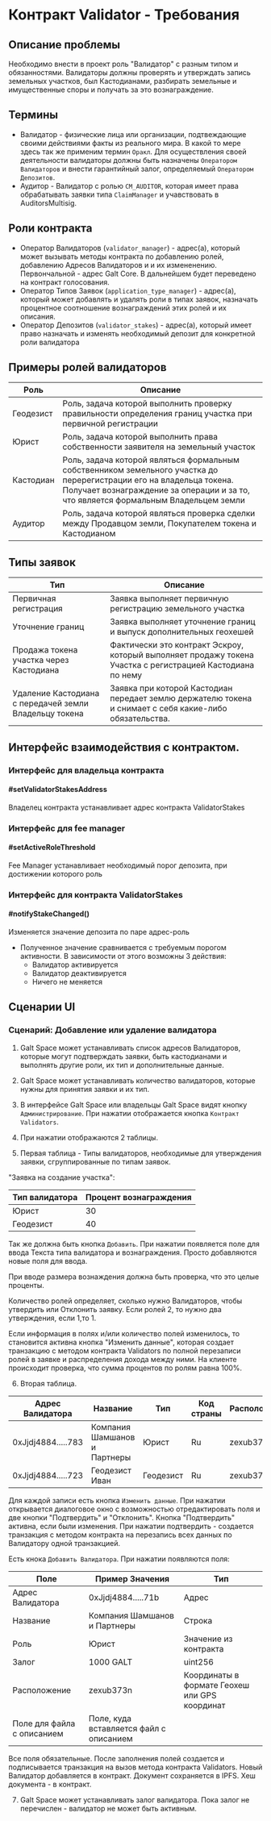 # Контракт Validator - Требования

## Описание проблемы 
Необходимо внести в проект роль "Валидатор" с разным типом и обязанностями. Валидаторы должны проверять и утверждать запись земельных участков, был Кастодианами, разбирать земельные и имущественные споры и получать за это вознаграждение.

## Термины
- Валидатор - физические лица или организации, подтвеждающие своими действиями факты из реального мира. В какой то мере здесь так же применим термин `Оракл`. Для осуществления своей деятельности валидаторы должны быть назначены `Оператором Валидаторов` и внести гарантийный залог, определяемый `Оператором Депозитов`.
- Аудитор - Валидатор с ролью `CM_AUDITOR`, которая имеет права обрабатывать заявки типа `ClaimManager` и учавствовать в AuditorsMultisig.

## Роли контракта

- Оператор Валидаторов (`validator_manager`) - адрес(а), который может вызывать методы контракта по добавлению ролей, добавлению Адресов Валидаторов и и их измененению. Первончальной - адрес Galt Core. В дальнейшем будет переведено на контракт голосования.
- Оператор Типов Заявок (`application_type_manager`) - адрес(а), который может добавлять и удалять роли в типах заявок, назначать процентное соотношение вознаграждений этих ролей и их описания.
- Оператор Депозитов (`validator_stakes`) - адрес(а), который имеет право назначать и изменять необходимый депозит для конкретной роли валидатора


## Примеры ролей валидаторов

|Роль|Описание|
|--------|---------|
|Геодезист|Роль, задача которой выполнить проверку правильности определения границ участка при первичной регистрации|
|Юрист|Роль, задача которой выполнить права собственности заявителя на земельный участок|
|Кастодиан|Роль, задача которой являться формальным собственником земельного участка до перерегистрации его на владельца токена. Получает вознаграждение за операции и за то, что является формальным Владельцем земли|
|Аудитор|Роль, задача которой являться проверка сделки между Продавцом земли, Покупателем токена и Кастодианом|

## Типы заявок

|Тип|Описание|
|--------|---------|
|Первичная регистрация|Заявка выполняет первичную регистрацию земельного участка|
|Уточнение границ|Заявка выполняет уточнение границ и выпуск дополнительных геохешей|
|Продажа токена участка через Кастодиана|Фактически это контракт Эскроу, который выполняет продажу токена Участка с регистрацией Кастодиана по нему|
|Удаление Кастодиана с передачей земли Владельцу токена|Заявка при которой Кастодиан передает землю держателю токена и снимает с себя какие-либо обязательства.|

## Интерфейс взаимодействия с контрактом.
### Интерфейс для владельца контракта
#### #setValidatorStakesAddress
Владелец контракта устанавливает адрес контракта ValidatorStakes

### Интерфейс для fee manager
#### #setActiveRoleThreshold
Fee Manager устанавливает необходимый порог депозита, при достижении которого роль 

### Интерфейс для контракта ValidatorStakes

#### #notifyStakeChanged()
Изменяется значение депозита по паре адрес-роль

* Полученное значение сравнивается с требуемым порогом активности. В зависимости от этого возможны 3 действия:
    * Валидатор активируется
    * Валидатор деактивируется
    * Ничего не меняется



## Сценарии UI

### Сценарий: Добавление или удаление валидатора

1. Galt Space может устанавливать список адресов Валидаторов, которые могут подтверждать заявки, быть кастодианами и выполнять другие роли, их тип и дополнительные данные.

2. Galt Space может устанавливать количество валидаторов, которые нужны для принятия заявки и их тип.

3. В интерфейсе Galt Space или владельцы Galt Space видят кнопку `Администрирование`. При нажатии отображается кнопка `Контракт Validators`. 

4. При нажатии отображаются 2 таблицы.

5. Первая таблица - Типы валидаторов, необходимые для утверждения заявки, сгруппированные по типам заявок.

"Заявка на создание участка":

|Тип валидатора|Процент вознаграждения|
|---------|----------|
|Юрист|30|
|Геодезист|40|

Так же должна быть кнопка `Добавить`. При нажатии появляется поле для ввода Текста типа валидатора и вознаграждения. Просто добавляются новые поля для ввода.

При вводе размера вознаждения должна быть проверка, что это целые проценты.

Количество  ролей определяет, сколько нужно Валидаторов, чтобы утвердить или Отклонить заявку. Если ролей 2, то нужно два утверждения, если 1,то 1.

Если информация в полях и/или количество полей изменилось, то становится активна кнопка "Изменить данные", которая создает транзакцию с методом контракта Validators по полной перезаписи ролей в заявке и распределения дохода между ними. На клиенте происходит проверка, что сумма процентов по ролям равна 100%.

6. Вторая таблица.

|Адрес Валидатора|Название|Тип|Код страны|Расположение| Статус |
|----------|---------|----------|--------|-----------|-----------|
|0xJjdj4884.....783|Компания Шамшанов и Партнеры|Юрист|Ru|zexub373n|Активен|
|0xJjdj4884.....723|Геодезист Иван|Геодезист|Ru|zexub372n|Не Активен|

Для каждой записи есть кнопка `Изменить данные`. При нажатии открывается диалоговое окно с возможностью отредактировать поля и две кнопки "Подтвердить" и "Отклонить". Кнопка "Подтвердить" активна, если были изменения. При нажатии подтвердить - создается транзакция с методом контракта на перезапись всех данных по Валидатору одной транзакцией.

Есть кнока `Добавить Валидатора`. При нажатии появляются поля:

|Поле|Пример Значения|Тип|
|------|-------|------|
|Адрес Валидатора|0xJjdj4884.....71b|Адрес|
|Название|Компания Шамшанов и Партнеры|Строка|
|Роль|Юрист|Значение из контракта|
|Залог|1000 GALT|uint256|
|Расположение|zexub373n|Координаты в формате Геохеш или GPS координат|
|Поле для файла с описанием|Поле, куда вставляется файл с описанием|

Все поля обязательные.
После заполнения полей создается и подписывается транзакция на вызов метода контракта Validators. Новый Валидатор добавляется в контракт. Документ сохраняется в IPFS. Хеш документа - в контракт.

7. Galt Space может устанавливать залог валидатора. Пока залог не перечислен - валидатор не может быть активным.
